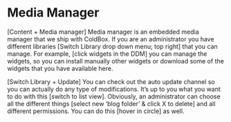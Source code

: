 # Media Manager

\[Content + Media manager] Media manager is an embedded media manager that we ship with ColdBox. If you are an administrator you have different libraries \[Switch Library drop down menu; top right] that you can manage. For example, \[click widgets in the DDM] you can manage the widgets, so you can install manually other widgets or download some of the widgets that you have available here.

\[Switch Library + Update] You can check out the auto update channel so you can actually do any type of modifications. It’s up to you what you want to do with this \[switch to list view]. Obviously, an administrator can choose all the different things \[select new ‘blog folder’ & click X to delete] and all different permissions. You can do this \[hover in circle] as well.
